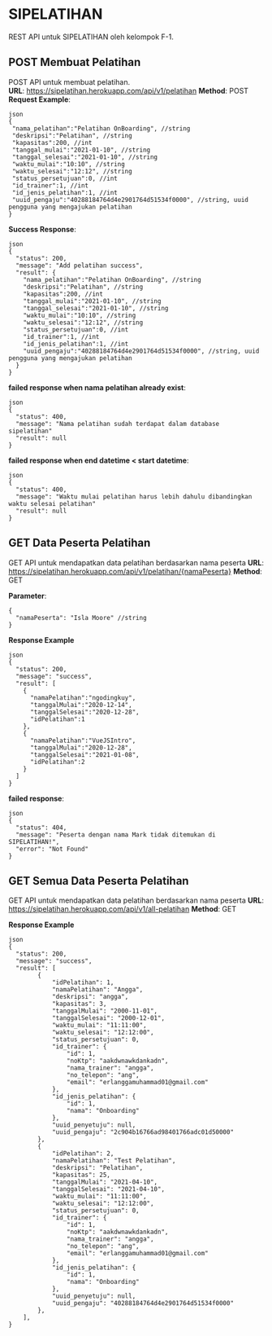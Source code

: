 # SIPELATIHAN

REST API untuk SIPELATIHAN oleh kelompok F-1.

## POST Membuat Pelatihan

POST API untuk membuat pelatihan.<br>
**URL**: https://sipelatihan.herokuapp.com/api/v1/pelatihan
**Method**: POST
**Request Example**:
```
json
{
 "nama_pelatihan":"Pelatihan OnBoarding", //string 
 "deskripsi":"Pelatihan", //string 
 "kapasitas":200, //int
 "tanggal_mulai":"2021-01-10", //string 
 "tanggal_selesai":"2021-01-10", //string 
 "waktu_mulai":"10:10", //string 
 "waktu_selesai":"12:12", //string 
 "status_persetujuan":0, //int
 "id_trainer":1, //int
 "id_jenis_pelatihan":1, //int
 "uuid_pengaju":"40288184764d4e2901764d51534f0000", //string, uuid pengguna yang mengajukan pelatihan  
}
```

**Success Response**:
```
json
{
  "status": 200,
  "message": "Add pelatihan success",
  "result": {
    "nama_pelatihan":"Pelatihan OnBoarding", //string 
    "deskripsi":"Pelatihan", //string 
    "kapasitas":200, //int
    "tanggal_mulai":"2021-01-10", //string 
    "tanggal_selesai":"2021-01-10", //string 
    "waktu_mulai":"10:10", //string 
    "waktu_selesai":"12:12", //string 
    "status_persetujuan":0, //int
    "id_trainer":1, //int
    "id_jenis_pelatihan":1, //int
    "uuid_pengaju":"40288184764d4e2901764d51534f0000", //string, uuid pengguna yang mengajukan pelatihan  
  }
}
```
**failed response when nama pelatihan already exist**:
```
json
{
  "status": 400,
  "message": "Nama pelatihan sudah terdapat dalam database sipelatihan"
  "result": null
}
```

**failed response when end datetime < start datetime**:
```
json
{
  "status": 400,
  "message": "Waktu mulai pelatihan harus lebih dahulu dibandingkan waktu selesai pelatihan"
  "result": null
}
```

## GET Data Peserta Pelatihan

GET API untuk mendapatkan data pelatihan berdasarkan nama peserta
**URL**: https://sipelatihan.herokuapp.com/api/v1/pelatihan/{namaPeserta}
**Method**: GET

**Parameter**:
```
{
  "namaPeserta": "Isla Moore" //string
}
```

**Response Example**
```
json
{
  "status": 200,
  "message": "success",
  "result": [
    {
      "namaPelatihan":"ngodingkuy",
      "tanggalMulai":"2020-12-14",
      "tanggalSelesai":"2020-12-28",
      "idPelatihan":1
    },
    {
      "namaPelatihan":"VueJSIntro",
      "tanggalMulai":"2020-12-28",
      "tanggalSelesai":"2021-01-08",
      "idPelatihan":2
    }
  ]
}
```

**failed response**:
```
json
{
  "status": 404,
  "message": "Peserta dengan nama Mark tidak ditemukan di SIPELATIHAN!",
  "error": "Not Found"
}
```

## GET Semua Data Peserta Pelatihan

GET API untuk mendapatkan data pelatihan berdasarkan nama peserta
**URL**: https://sipelatihan.herokuapp.com/api/v1/all-pelatihan
**Method**: GET

**Response Example**
```
json
{
  "status": 200,
  "message": "success",
  "result": [
        {
            "idPelatihan": 1,
            "namaPelatihan": "Angga",
            "deskripsi": "angga",
            "kapasitas": 3,
            "tanggalMulai": "2000-11-01",
            "tanggalSelesai": "2000-12-01",
            "waktu_mulai": "11:11:00",
            "waktu_selesai": "12:12:00",
            "status_persetujuan": 0,
            "id_trainer": {
                "id": 1,
                "noKtp": "aakdwnawkdankadn",
                "nama_trainer": "angga",
                "no_telepon": "ang",
                "email": "erlanggamuhammad01@gmail.com"
            },
            "id_jenis_pelatihan": {
                "id": 1,
                "nama": "Onboarding"
            },
            "uuid_penyetuju": null,
            "uuid_pengaju": "2c904b16766ad98401766adc01d50000"
        },
        {
            "idPelatihan": 2,
            "namaPelatihan": "Test Pelatihan",
            "deskripsi": "Pelatihan",
            "kapasitas": 25,
            "tanggalMulai": "2021-04-10",
            "tanggalSelesai": "2021-04-10",
            "waktu_mulai": "11:11:00",
            "waktu_selesai": "12:12:00",
            "status_persetujuan": 0,
            "id_trainer": {
                "id": 1,
                "noKtp": "aakdwnawkdankadn",
                "nama_trainer": "angga",
                "no_telepon": "ang",
                "email": "erlanggamuhammad01@gmail.com"
            },
            "id_jenis_pelatihan": {
                "id": 1,
                "nama": "Onboarding"
            },
            "uuid_penyetuju": null,
            "uuid_pengaju": "40288184764d4e2901764d51534f0000"
        },
    ],
}
```